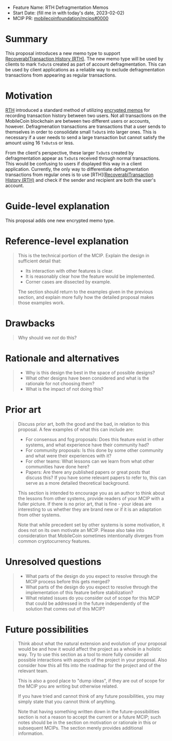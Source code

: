- Feature Name: RTH Defragmentation Memos
- Start Date: (fill me in with today's date, 2023-02-02)
- MCIP PR: [mobilecoinfoundation/mcips#0000](https://github.com/mobilecoinfoundation/mcips/pull/0000)

# Summary
[summary]: #summary

This proposal introduces a new memo type to support [RecoverablTransaction History (RTH)](https://github.com/mobilecoinfoundation/mcips/pull/4). The new memo type will be used by clients to mark `TxOut`s created as part of account defragmentation. This can be used by client applications as a reliable way to exclude defragmentation transactions from appearing as regular transactions.

# Motivation
[motivation]: #motivation

[RTH](https://github.com/mobilecoinfoundation/mcips/pull/4) introduced a standard method of utilizing [encrypted memos](https://github.com/mobilecoinfoundation/mcips/pull/3) for recording transaction history between two users. Not all transactions on the MobileCoin blockchain are between two different users or accounts, however. Defragmenation transactions are transactions that a user sends to themselves in order to consolidate small `TxOut`s into larger ones. This is necessary if a user needs to send a large transaction but cannot satisfy the amount using 16 `TxOuts`s or less.

From the client's perspective, these larger `TxOut`s created by defragmentation appear as `TxOut`s received through normal transactions. This would be confusing to users if displayed this way in a client application. Currently, the only way to differentiate defragmentation transactions from regular ones is to use [RTH]([RecoverablTransaction History (RTH)](https://github.com/mobilecoinfoundation/mcips/pull/4) and check if the sender and recipient are both the user's account.

# Guide-level explanation
[guide-level-explanation]: #guide-level-explanation

This proposal adds one new encrypted memo type.

# Reference-level explanation
[reference-level-explanation]: #reference-level-explanation

> This is the technical portion of the MCIP. Explain the design in sufficient detail that:
>
> - Its interaction with other features is clear.
> - It is reasonably clear how the feature would be implemented.
> - Corner cases are dissected by example.
>
> The section should return to the examples given in the previous section, and explain more fully how the detailed proposal makes those examples work.

# Drawbacks
[drawbacks]: #drawbacks

> Why should we *not* do this?

# Rationale and alternatives
[rationale-and-alternatives]: #rationale-and-alternatives

> - Why is this design the best in the space of possible designs?
> - What other designs have been considered and what is the rationale for not choosing them?
> - What is the impact of not doing this?

# Prior art
[prior-art]: #prior-art

> Discuss prior art, both the good and the bad, in relation to this proposal.
> A few examples of what this can include are:
>
> - For consensus and fog proposals: Does this feature exist in other systems, and what experience have their community had?
> - For community proposals: Is this done by some other community and what were their experiences with it?
> - For other teams: What lessons can we learn from what other communities have done here?
> - Papers: Are there any published papers or great posts that discuss this? If you have some relevant papers to refer to, this can serve as a more detailed theoretical background.
>
> This section is intended to encourage you as an author to think about the lessons from other systems, provide readers of your MCIP with a fuller picture.
> If there is no prior art, that is fine - your ideas are interesting to us whether they are brand new or if it is an adaptation from other systems.
>
> Note that while precedent set by other systems is some motivation, it does not on its own motivate an MCIP.
> Please also take into consideration that MobileCoin sometimes intentionally diverges from common cryptocurrency features.

# Unresolved questions
[unresolved-questions]: #unresolved-questions

> - What parts of the design do you expect to resolve through the MCIP process before this gets merged?
> - What parts of the design do you expect to resolve through the implementation of this feature before stabilization?
> - What related issues do you consider out of scope for this MCIP that could be addressed in the future independently of the solution that comes out of this MCIP?

# Future possibilities
[future-possibilities]: #future-possibilities

> Think about what the natural extension and evolution of your proposal would
> be and how it would affect the project as a whole in a holistic way. Try to
> use this section as a tool to more fully consider all possible interactions
> with aspects of the project in your proposal. Also consider how this all
> fits into the roadmap for the project and of the relevant team.
>
> This is also a good place to "dump ideas", if they are out of scope for the
> MCIP you are writing but otherwise related.
>
> If you have tried and cannot think of any future possibilities,
> you may simply state that you cannot think of anything.
>
> Note that having something written down in the future-possibilities section
> is not a reason to accept the current or a future MCIP; such notes should be
> in the section on motivation or rationale in this or subsequent MCIPs.
> The section merely provides additional information.

